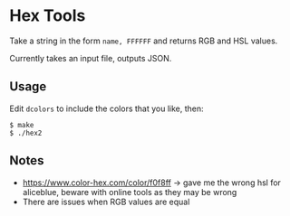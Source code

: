 # Hex Tools

Take a string in the form `name, FFFFFF` and returns RGB and HSL values.

Currently takes an input file, outputs JSON.

## Usage

Edit `dcolors` to include the colors that you like, then:

```
$ make
$ ./hex2
```

## Notes

- https://www.color-hex.com/color/f0f8ff -> gave me the wrong hsl for aliceblue, beware with online tools as they may be wrong
- There are issues when RGB values are equal
